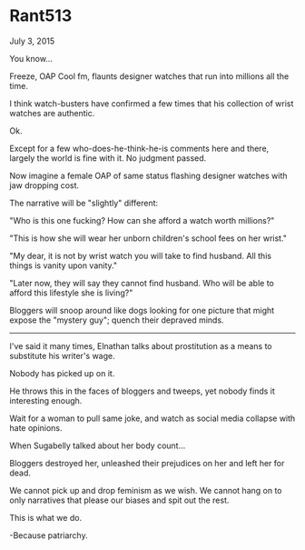 # Rant513



July 3, 2015

You know...

Freeze, OAP Cool fm, flaunts designer watches that run into millions all the time.

I think watch-busters have confirmed a few times that his collection of wrist watches are authentic.

Ok.

Except for a few who-does-he-think-he-is comments here and there, largely the world is fine with it. No judgment passed.

Now imagine a female OAP of same status flashing designer watches with jaw dropping cost.

The narrative will be "slightly" different:

"Who is this one fucking? How can she afford a watch worth millions?"

"This is how she will wear her unborn children's school fees on her wrist."

"My dear, it is not by wrist watch you will take to find husband. All this things is vanity upon vanity."

"Later now, they will say they cannot find husband. Who will be able to afford this lifestyle she is living?"

Bloggers will snoop around like dogs looking for one picture that might expose the "mystery guy"; quench their depraved minds.
***
I've said it many times, Elnathan talks about prostitution as a means to substitute his writer's wage. 

Nobody has picked up on it.

He throws this in the faces of bloggers and tweeps, yet nobody finds it interesting enough.

Wait for a woman to pull same joke, and watch as social media collapse with hate opinions.

When Sugabelly talked about her body count...

Bloggers destroyed her, unleashed their prejudices on her and left her for dead.

We cannot pick up and drop feminism as we wish. We cannot hang on to only narratives that please our biases and spit out the rest.

This is what we do.

-Because patriarchy.